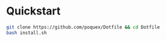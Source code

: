 # Quickstart

```bash
git clone https://github.com/poquex/Dotfile && cd Dotfile
bash install.sh
```
